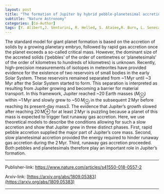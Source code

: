 ```yaml
---
layout: post
title: "The formation of Jupiter by hybrid pebble-planetesimal accretion."
subtitle: "Nature Astronomy"
categories: [Co-Author]
tags: [Y. Alibert,J. Venturini, R. Helled, S. Ataiee,R. Burn, L. Senecal, W. Benz, L. Mayer, C. Mordasini, S. P. Quanz, M. Schönbächler]
---
```


The standard model for giant planet formation is based on the accretion of solids by a growing planetary embryo, followed by rapid gas accretion once the planet exceeds a so-called critical mass. However, the dominant size of the accreted solids (‘pebbles’ of the order of centimetres or ‘planetesimals’ of the order of kilometres to hundreds of kilometres) is unknown. Recently, high-precision measurements of isotopes in meteorites have provided evidence for the existence of two reservoirs of small bodies in the early Solar System. These reservoirs remained separated from ~1 Myr until ~3 Myr after the Solar System started to form. This separation is interpreted as resulting from Jupiter growing and becoming a barrier for material transport. In this framework, Jupiter reached ~20 Earth masses ($M_{\oplus}$) within ~1 Myr and slowly grew to ~50 $M_{\oplus}$ in the subsequent 2 Myr before reaching its present-day mass3. The evidence that Jupiter’s growth slowed after reaching 20 M⊕ for at least 2 Myr is puzzling because a planet of this mass is expected to trigger fast runaway gas accretion. Here, we use theoretical models to describe the conditions allowing for such a slow accretion and show that Jupiter grew in three distinct phases. First, rapid pebble accretion supplied the major part of Jupiter’s core mass. Second, slow planetesimal accretion provided the energy required to hinder runaway gas accretion during the 2 Myr. Third, runaway gas accretion proceeded. Both pebbles and planetesimals therefore play an important role in Jupiter’s formation.

---

Publisher-link: [https://www.nature.com/articles/s41550-018-0557-2 ]( https://www.nature.com/articles/s41550-018-0557-2 )

Arxiv-link: [https://arxiv.org/abs/1809.05383](https://arxiv.org/abs/1809.05383)

---
